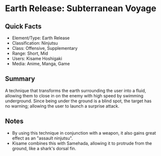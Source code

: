# Earth Release: Subterranean Voyage

## Quick Facts
- Element/Type: Earth Release
- Classification: Ninjutsu
- Class: Offensive, Supplementary
- Range: Short, Mid
- Users: Kisame Hoshigaki
- Media: Anime, Manga, Game

## Summary
A technique that transforms the earth surrounding the user into a fluid, allowing them to close in on the enemy with high speed by swimming underground. Since being under the ground is a blind spot, the target has no warning; allowing the user to launch a surprise attack.

## Notes
- By using this technique in conjunction with a weapon, it also gains great effect as an "assault ninjutsu".
- Kisame combines this with Samehada, allowing it to protrude from the ground, like a shark's dorsal fin.
